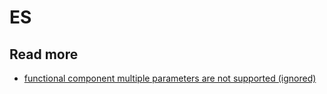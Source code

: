 # ES

<!-- TODO: move this document somewhere else. this is not related to this module -->

## Read more

- [functional component multiple parameters are not supported (ignored)](https://stackoverflow.com/a/51231771/5463235)
